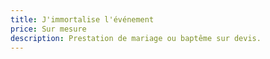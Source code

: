 ```yaml
---
title: J'immortalise l'événement
price: Sur mesure
description: Prestation de mariage ou baptême sur devis.
---
```

